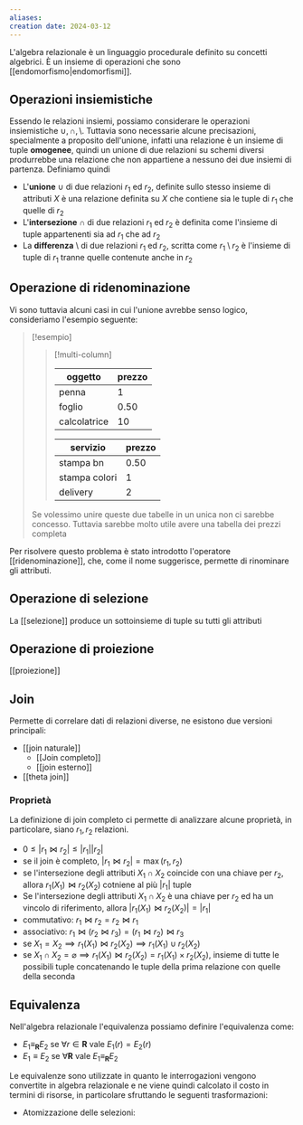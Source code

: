 ```yaml
---
aliases: 
creation date: 2024-03-12
---
```


L'algebra relazionale è un linguaggio procedurale definito su concetti algebrici. È un insieme di operazioni che sono [[endomorfismo|endomorfismi]].


 ## Operazioni insiemistiche
 Essendo le relazioni insiemi, possiamo considerare le operazioni insiemistiche $\cup, \cap, \setminus$. Tuttavia sono necessarie alcune precisazioni, specialmente a proposito dell'unione, infatti una relazione è un insieme di tuple **omogenee**, quindi un unione di due relazioni su schemi diversi produrrebbe una relazione che non appartiene a nessuno dei due insiemi di partenza.
Definiamo quindi
- L'**unione** $\cup$ di due relazioni $r_{1}$ ed $r_{2}$, definite sullo stesso insieme di attributi $X$ è una relazione definita su $X$ che contiene sia le tuple di $r_{1}$ che quelle di $r_{2}$
- L'**intersezione** $\cap$ di due relazioni $r_{1}$ ed $r_{2}$ è definita come l'insieme di tuple appartenenti sia ad $r_{1}$ che ad $r_{2}$
- La **differenza** $\setminus$ di due relazioni $r_{1}$ ed $r_{2}$, scritta come $r_{1} \setminus r_{2}$ è l'insieme di tuple di $r_{1}$ tranne quelle contenute anche in $r_{2}$


## Operazione di ridenominazione
Vi sono tuttavia alcuni casi in cui l'unione avrebbe senso logico, consideriamo l'esempio seguente:

>[!esempio]
>> [!multi-column]
>>  
>> | oggetto      | prezzo |
>> | ------------ | ------ |
>> | penna        | 1      |
>> | foglio       | 0.50   |
>> | calcolatrice | 10       |
>> 
>> | servizio      | prezzo |
>> | ------------- | ------ |
>> | stampa bn     | 0.50   |
>> | stampa colori | 1      |
>> | delivery      | 2       |
>
>Se volessimo unire queste due tabelle in un unica non ci sarebbe concesso. Tuttavia sarebbe molto utile avere una tabella dei prezzi completa


Per risolvere questo problema è stato introdotto l'operatore [[ridenominazione]], che, come il nome suggerisce, permette di rinominare gli attributi.

## Operazione di selezione
La [[selezione]] produce un sottoinsieme di tuple su tutti gli attributi


## Operazione di proiezione
[[proiezione]]


## Join
Permette di correlare dati di relazioni diverse, ne esistono due versioni principali:

- [[join naturale]]
	- [[Join completo]]
	- [[join esterno]]
- [[theta join]]

### Proprietà
La definizione di join completo ci permette di analizzare alcune proprietà, in particolare, siano $r_{1}, r_{2}$ relazioni.
- $0 \leq |r_{1} \bowtie r_{2}| \leq |r_{1}|  |r_{2}|$
- se il join è completo, $|r_{1} \bowtie r_{2}| = \max(r_{1},r_{2})$
- se l'intersezione degli attributi $X_{1} \cap X_{2}$ coincide con una chiave per $r_{2}$, allora $r_{1}(X_{1}) \bowtie r_{2}(X_{2})$ cotniene al più $|r_{1}|$ tuple
- Se l'intersezione degli attributi $X_{1} \cap X_{2}$ è una chiave per $r_{2}$ ed ha un vincolo di riferimento, allora $|r_{1}(X_{1}) \bowtie r_{2}(X_{2})| = |r_{1}|$
- commutativo: $r_{1} \bowtie r_{2} = r_{2} \bowtie r_{1}$
- associativo: $r_{1} \bowtie (r_{2} \bowtie r_{3}) = (r_{1} \bowtie r_{2}) \bowtie r_{3}$
- se $X_{1} = X_{2} \implies r_{1}(X_{1}) \bowtie r_{2}(X_{2}) \implies r_{1}(X_{1}) \cup r_{2}(X_{2})$
- se $X_{1} \cap X_{2} = \varnothing \implies r_{1}(X_{1}) \bowtie r_{2}(X_{2}) = r_{1}(X_{1}) \times r_{2}(X_{2})$, insieme di tutte le possibili tuple concatenando le tuple della prima relazione con quelle della seconda 

## Equivalenza
Nell'algebra relazionale l'equivalenza possiamo definire l'equivalenza come:
- $E_{1} \equiv_{\mathbf{R}} E_{2}$ se $\forall r \in \mathbf{R}$ vale $E_{1}(r) = E_{2}(r)$
- $E_{1} \equiv E_{2}$ se $\forall \mathbf{R}$ vale $E_{1} \equiv_{\mathbf{R}} E_{2}$

Le equivalenze sono utilizzate in quanto le interrogazioni vengono convertite in algebra relazionale e ne viene quindi calcolato il costo in termini di risorse, in particolare sfruttando le seguenti trasformazioni:
- Atomizzazione delle selezioni: 